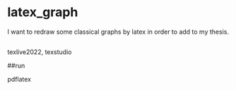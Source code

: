 # latex_graph
I want to redraw some classical graphs by latex in order to add to my thesis.

## 

texlive2022, texstudio

##run

pdflatex
